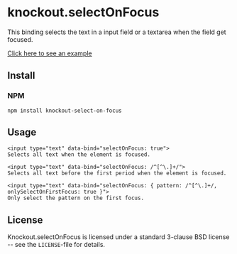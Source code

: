 # knockout.selectOnFocus

This binding selects the text in a input field or a textarea when the field get focused.

[Click here to see an example](http://one-com.github.io/knockout-select-on-focus/)

## Install

### NPM

`npm install knockout-select-on-focus`

## Usage

    <input type="text" data-bind="selectOnFocus: true">
    Selects all text when the element is focused.

    <input type="text" data-bind="selectOnFocus: /^[^\.]+/">
    Selects all text before the first period when the element is focused.

    <input type="text" data-bind="selectOnFocus: { pattern: /^[^\.]+/, onlySelectOnFirstFocus: true }">
    Only select the pattern on the first focus.

## License

Knockout.selectOnFocus is licensed under a standard 3-clause BSD license -- see the `LICENSE`-file for details.
